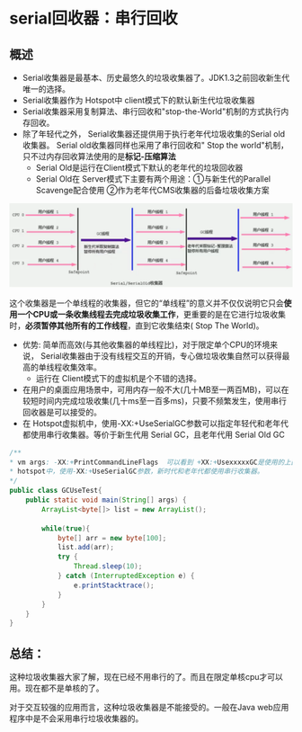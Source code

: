# serial回收器：串行回收

## 概述

- Serial收集器是最基本、历史最悠久的垃圾收集器了。JDK1.3之前回收新生代唯一的选择。
- Serial收集器作为 Hotspot中 client模式下的默认新生代垃圾收集器
- Serial收集器采用复制算法、串行回收和"stop-the-World"机制的方式执行内存回收。
- 除了年轻代之外， Serial收集器还提供用于执行老年代垃圾收集的Serial old收集器。 Serial old收集器同样也采用了串行回收和" Stop the world"机制，只不过内存回收算法使用的是**标记-压缩算法**
  - Serial Old是运行在Client模式下默认的老年代的垃圾回收器
  - Serial Old在 Server模式下主要有两个用途：①与新生代的Parallel Scavenge配合使用 ②作为老年代CMS收集器的后备垃圾收集方案

![image-20210305141522854](img/serialgc/image-20210305141522854.png)

这个收集器是一个单线程的收集器，但它的“单线程”的意义并不仅仅说明它只会**使用一个CPU或一条收集线程去完成垃圾收集工作**，更重要的是在它进行垃圾收集时，**必须暂停其他所有的工作线程**，直到它收集结束( Stop The World)。

- 优势: 简单而高效(与其他收集器的单线程比)，对于限定单个CPU的环境来说， Serial收集器由于没有线程交互的开销，专心做垃圾收集自然可以获得最高的单线程收集效率。
  - 运行在 Client模式下的虚拟机是个不错的选择。
- 在用户的桌面应用场景中，可用内存一般不大(几十MB至一两百MB)，可以在较短时间内完成垃圾收集(几十ms至一百多ms)，只要不频繁发生，使用串行回收器是可以接受的。
- 在 Hotspot虚拟机中，使用-XX:+UseSerialGC参数可以指定年轻代和老年代都使用串行收集器。等价于新生代用 Serial GC，且老年代用 Serial Old GC

```java
/**
* vm args: -XX:+PrintCommandLineFlags  可以看到 +XX:+UsexxxxxGC是使用的上面GC
* hotspot中，使用-XX:+UseSerialGC参数，新时代和老年代都使用串行收集器。
*/
public class GCUseTest{
    public static void main(String[] args) {
        ArrayList<byte[]> list = new ArrayList();
        
        while(true){
            byte[] arr = new byte[100];
            list.add(arr);
            try {
                Thread.sleep(10);
            } catch (InterruptedException e) {
                e.printStacktrace();
            }
        }
    }
}
```

## 总结：

   这种垃圾收集器大家了解，现在已经不用串行的了。而且在限定单核cpu才可以用。现在都不是单核的了。

   对于交互较强的应用而言，这种垃圾收集器是不能接受的。一般在Java web应用程序中是不会采用串行垃圾收集器的。